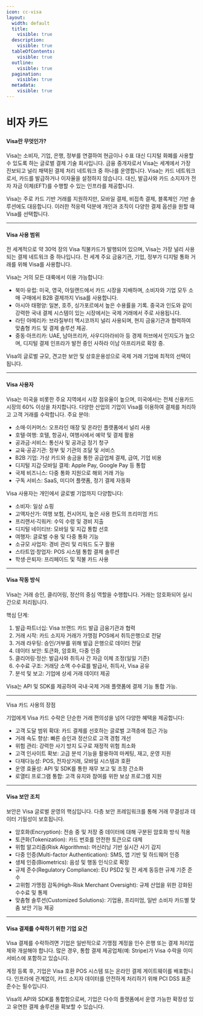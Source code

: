 ```yaml
---
icon: cc-visa
layout:
  width: default
  title:
    visible: true
  description:
    visible: true
  tableOfContents:
    visible: true
  outline:
    visible: true
  pagination:
    visible: true
  metadata:
    visible: true
---
```


# 비자 카드

#### Visa란 무엇인가?



Visa는 소비자, 기업, 은행, 정부를 연결하여 현금이나 수표 대신 디지털 화폐를 사용할 수 있도록 하는 글로벌 결제 기술 회사입니다. 금융 중개자로서 Visa는 세계에서 가장 진보되고 널리 채택된 결제 처리 네트워크 중 하나를 운영합니다. Visa는 카드 네트워크로서, 카드를 발급하거나 이자율을 설정하지 않습니다. 대신, 발급사와 카드 소지자가 전자 자금 이체(EFT)를 수행할 수 있는 인프라를 제공합니다.



Visa는 주로 카드 기반 거래를 지원하지만, 모바일 결제, 비접촉 결제, 블록체인 기반 솔루션에도 대응합니다. 이러한 적응력 덕분에 개인과 조직이 다양한 결제 옵션을 원할 때 Visa를 선택합니다.

***

#### Visa 사용 범위



전 세계적으로 약 30억 장의 Visa 직불카드가 발행되어 있으며, Visa는 가장 널리 사용되는 결제 네트워크 중 하나입니다. 전 세계 주요 금융기관, 기업, 정부가 디지털 통화 거래를 위해 Visa를 사용합니다.

Visa는 거의 모든 대륙에서 이용 가능합니다:

* 북미·유럽: 미국, 영국, 아일랜드에서 카드 시장을 지배하며, 소비자와 기업 모두 소매 구매에서 B2B 결제까지 Visa를 사용합니다.
* 아시아 태평양: 일본, 호주, 싱가포르에서 높은 수용률을 기록. 중국과 인도와 같이 강력한 국내 결제 시스템이 있는 시장에서는 국제 거래에서 주로 사용됩니다.
* 라틴 아메리카: 브라질부터 멕시코까지 널리 사용되며, 현지 금융기관과 협력하여 맞춤형 카드 및 결제 솔루션 제공.
* 중동·아프리카: UAE, 남아프리카, 사우디아라비아 등 경제 허브에서 인지도가 높으며, 디지털 결제 인프라가 발전 중인 사하라 이남 아프리카로 확장 중.

Visa의 글로벌 규모, 견고한 보안 및 상호운용성으로 국제 거래 기업에 최적의 선택이 됩니다.

***

#### Visa 사용자



Visa는 미국을 비롯한 주요 지역에서 시장 점유율이 높으며, 미국에서는 전체 신용카드 시장의 60% 이상을 차지합니다. 다양한 산업의 기업이 Visa를 이용하여 결제를 처리하고 고객 거래를 수락합니다. 주요 분야:

* 소매·이커머스: 오프라인 매장 및 온라인 플랫폼에서 널리 사용
* 호텔·여행: 호텔, 항공사, 여행사에서 예약 및 결제 활용
* 공과금·서비스: 통신사 및 공과금 정기 청구
* 교육·공공기관: 정부 및 기관의 조달 및 서비스
* B2B 기업: 가상 카드와 송금을 통한 공급업체 결제, 급여, 기업 비용
* 디지털 지갑·모바일 결제: Apple Pay, Google Pay 등 통합
* 국제 비즈니스: 다중 통화 지원으로 해외 거래 가능
* 구독 서비스: SaaS, 미디어 플랫폼, 정기 결제 자동화

Visa 사용자는 개인에서 글로벌 기업까지 다양합니다:

* 소비자: 일상 쇼핑
* 고액자산가: 여행 보험, 컨시어지, 높은 사용 한도의 프리미엄 카드
* 프리랜서·긱워커: 수익 수령 및 경비 지출
* 디지털 네이티브: 모바일 및 지갑 통합 선호
* 여행자: 글로벌 수용 및 다중 통화 기능
* 소규모 사업자: 경비 관리 및 리워드 도구 활용
* 스타트업·창업자: POS 시스템 통합 결제 솔루션
* 학생·은퇴자: 프리페이드 및 직불 카드 사용

***

#### Visa 작동 방식 

Visa는 거래 승인, 클리어링, 정산의 중심 역할을 수행합니다. 거래는 암호화되어 실시간으로 처리됩니다.

핵심 단계:

1. 발급·파트너십: Visa 브랜드 카드 발급 금융기관과 협력
2. 거래 시작: 카드 소지자 거래가 가맹점 POS에서 취득은행으로 전달
3. 거래 라우팅: 승인/거부를 위해 발급 은행으로 데이터 전달
4. 데이터 보안: 토큰화, 암호화, 다중 인증
5. 클리어링·정산: 발급사와 취득사 간 자금 이체 조정(일일 기준)
6. 수수료 구조: 거래당 소액 수수료를 발급사, 취득사, Visa 공유
7. 분석 및 보고: 기업에 상세 거래 데이터 제공

Visa는 API 및 SDK를 제공하여 국내·국제 거래 플랫폼에 결제 기능 통합 가능.

***

Visa 카드 사용의 장점



기업에게 Visa 카드 수락은 단순한 거래 편의성을 넘어 다양한 혜택을 제공합니다:

* 고객 도달 범위 확대: 카드 결제를 선호하는 글로벌 고객층에 접근 가능
* 거래 속도 향상: 빠른 승인과 정산으로 고객 경험 개선
* 위험 관리: 강력한 사기 방지 도구로 재정적 위험 최소화
* 고객 인사이트 확보: 고급 분석 기능을 활용하여 마케팅, 재고, 운영 지원
* 다재다능성: POS, 전자상거래, 모바일 시스템과 호환
* 운영 효율성: API 및 SDK를 통한 재무 보고 및 조정 간소화
* 로열티 프로그램 통합: 고객 유지와 참여를 위한 보상 프로그램 지원

***

#### Visa 보안 조치



보안은 Visa 글로벌 운영의 핵심입니다. 다층 보안 프레임워크를 통해 거래 무결성과 데이터 기밀성이 보호됩니다.

* 암호화(Encryption): 전송 중 및 저장 중 데이터에 대해 구분된 암호화 방식 적용
* 토큰화(Tokenization): 카드 번호를 안전한 토큰으로 대체
* 위험 알고리즘(Risk Algorithms): 머신러닝 기반 실시간 사기 감지
* 다중 인증(Multi-factor Authentication): SMS, 앱 기반 및 하드웨어 인증
* 생체 인증(Biometrics): 음성 및 행동 인식으로 확장
* 규제 준수(Regulatory Compliance): EU PSD2 및 전 세계 동등한 규제 기준 준수
* 고위험 가맹점 감독(High-Risk Merchant Oversight): 규제 산업을 위한 강화된 수수료 및 통제
* 맞춤형 솔루션(Customized Solutions): 기업용, 프리미엄, 일반 소비자 카드별 맞춤 보안 기능 제공

***

#### Visa 결제를 수락하기 위한 기업 요건



Visa 결제를 수락하려면 기업은 일반적으로 가맹점 계정을 인수 은행 또는 결제 처리업체와 개설해야 합니다. 많은 경우, 통합 결제 제공업체(예: Stripe)가 Visa 수락을 이미 서비스에 포함하고 있습니다.

계정 등록 후, 기업은 Visa 호환 POS 시스템 또는 온라인 결제 게이트웨이를 배포합니다. 인프라에 관계없이, 카드 소지자 데이터를 안전하게 처리하기 위해 PCI DSS 표준 준수는 필수입니다.

Visa의 API와 SDK를 통합함으로써, 기업은 다수의 플랫폼에서 운영 가능한 확장성 있고 유연한 결제 솔루션을 확보할 수 있습니다.

